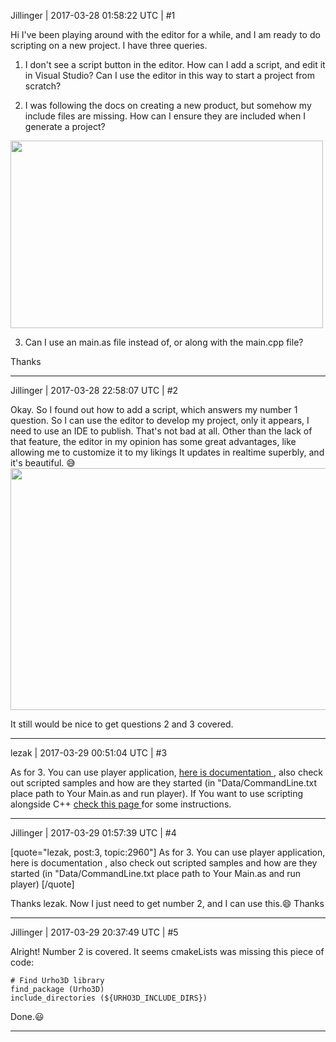 Jillinger | 2017-03-28 01:58:22 UTC | #1

Hi
I've been playing around with the editor for a while, and I am ready to do scripting on a new project. I have three queries.
1) I don't see a script button in the editor. How can I add a script, and edit it in Visual Studio? Can I use the editor in this way to start a project from scratch?

2) I was following the docs on creating a new product, but somehow my include files are missing. How can I ensure they are included when I generate a project?
<img src="//cdck-file-uploads-global.s3.dualstack.us-west-2.amazonaws.com/standard17/uploads/urho3d/original/1X/df95d40128be8230b0a84586d8b8e8954353a1bb.jpg" width="500" height="300">

3) Can I use an main.as file instead of, or along with the main.cpp file?

Thanks

-------------------------

Jillinger | 2017-03-28 22:58:07 UTC | #2

Okay. So I found out how to add a script, which answers my number 1 question.
So I can use the editor to develop my project, only it appears, I need to use an IDE to publish.
That's not bad at all. Other than the lack of that feature, the editor in my opinion has some great advantages, like allowing me to customize it to my likings It updates in realtime superbly, and it's beautiful. :sweat_smile:
<img src="//cdck-file-uploads-global.s3.dualstack.us-west-2.amazonaws.com/standard17/uploads/urho3d/original/1X/f4e6859408ff1e8166ef2cacc57430f8a6d12a56.jpg" width="690" height="387">

It still would be nice to get questions 2 and 3 covered.

-------------------------

lezak | 2017-03-29 00:51:04 UTC | #3

As for 3. You can use player application, <a href="https://urho3d.github.io/documentation/1.6/_running.html"> here is documentation </a>, also check out scripted samples and how are they started (in "Data/CommandLine.txt place path to Your Main.as and run player). If You want to use scripting alongside C++ <a href="https://urho3d.github.io/documentation/1.6/_scripting.html"> check this page </a> for some instructions.

-------------------------

Jillinger | 2017-03-29 01:57:39 UTC | #4

[quote="lezak, post:3, topic:2960"]
As for 3. You can use player application,  here is documentation , also check out scripted samples and how are they started (in "Data/CommandLine.txt place path to Your Main.as and run player)
[/quote]

Thanks lezak.
Now I just need to get number 2, and I can use this.:smile: Thanks

-------------------------

Jillinger | 2017-03-29 20:37:49 UTC | #5

Alright! Number 2 is covered.
It seems cmakeLists was missing this piece of code:

    # Find Urho3D library
    find_package (Urho3D)
    include_directories (${URHO3D_INCLUDE_DIRS})

Done.:smiley:

-------------------------

